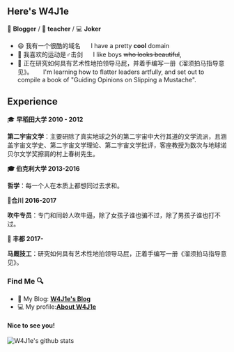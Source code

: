 
## Here's W4J1e

📄 **Blogger** / 🎨 **teacher** / 💻 **Joker**

- 😄 我有一个很酷的域名
&nbsp;&nbsp;&nbsp;&nbsp;&nbsp;I have a pretty **cool** domain
- 🤺  我喜欢的运动是♂击剑
&nbsp;&nbsp;&nbsp;&nbsp;&nbsp;I like boys ~~who looks beautiful~~,
- 🌱 正在研究如何具有艺术性地拍领导马屁，并着手编写一册《溜须拍马指导意见》。
&nbsp;&nbsp;&nbsp;&nbsp;&nbsp;I'm learning how to flatter leaders artfully, and set out to compile a book of "Guiding Opinions on Slipping a Mustache".

## Experience
🎓 **早稻田大学 2010 - 2012**

**第二宇宙文学**：主要研除了真实地球之外的第二宇宙中大行其道的文学流派，且涵盖宇宙文学史、第二宇宙文学理论、第二宇宙文学批评，客座教授为数次与地球诺贝尔文学奖擦肩的村上春树先生。


**🎓 伯克利大学 2013-2016**

**哲学**：每一个人在本质上都想同过去求和。

**🛃合川 2016-2017**

**吹牛专员**：专门和同龄人吹牛逼，除了女孩子谁也骗不过，除了男孩子谁也打不过。


**🎨 丰都 2017-**

**马厩技工**：研究如何具有艺术性地拍领导马屁，正着手编写一册《溜须拍马指导意见》。

### Find Me 🔍

- 📝 My Blog: [**W4J1e's Blog**](https://hin.cool)
- 💻 My profile:[**About W4J1e**](https://i.hin.cool)

#### Nice to see you! 

![W4J1e's github stats](https://github-readme-stats.vercel.app/api?username=W4J1e)
